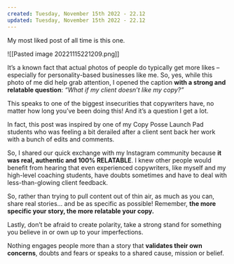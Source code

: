 ```yaml
---
created: Tuesday, November 15th 2022 - 22.12
updated: Tuesday, November 15th 2022 - 22.12
---
```

My most liked post of all time is this one.

![[Pasted image 20221115221209.png]]

It’s a known fact that actual photos of people do typically get more likes – especially for personality-based businesses like me. So, yes, while this photo of me did help grab attention, I opened the caption **with a strong and relatable question**: _“What if my client doesn’t like my copy?”_

This speaks to one of the biggest insecurities that copywriters have, no matter how long you’ve been doing this! And it’s a question I get a lot.

In fact, this post was inspired by one of my Copy Posse Launch Pad students who was feeling a bit derailed after a client sent back her work with a bunch of edits and comments.

So, I shared our quick exchange with my Instagram community because **it was real, authentic and 100% RELATABLE**. I knew other people would benefit from hearing that even experienced copywriters, like myself and my high-level coaching students, have doubts sometimes and have to deal with less-than-glowing client feedback.

So, rather than trying to pull content out of thin air, as much as you can, share real stories… and be as specific as possible! Remember, **the more specific your story, the more relatable your copy.**

Lastly, don’t be afraid to create polarity, take a strong stand for something you believe in or own up to your imperfections.

Nothing engages people more than a story that **validates their own concerns**, doubts and fears or speaks to a shared cause, mission or belief.